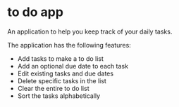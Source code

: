 # to do app

An application to help you keep track of your daily tasks.

The application has the following features:

- Add tasks to make a to do list
- Add an optional due date to each task
- Edit existing tasks and due dates
- Delete specific tasks in the list
- Clear the entire to do list
- Sort the tasks alphabetically
